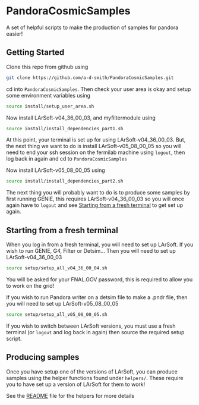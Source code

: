 PandoraCosmicSamples
====================
A set of helpful scripts to make the production of samples for pandora easier!  



Getting Started
---------------
Clone this repo from github using
```bash
git clone https://github.com/a-d-smith/PandoraCosmicSamples.git
```

cd into `PandoraCosmicSamples`. Then check your user area is okay and setup some environment variables using
```bash
source install/setup_user_area.sh
```

Now install LArSoft-v04_36_00_03, and myfiltermodule using
```bash
source install/install_dependencies_part1.sh
```

At this point, your terminal is set up for using LArSoft-v04_36_00_03. 
But, the next thing we want to do is install LArSoft-v05_08_00_05 so you will need to end your ssh session on the fermilab machine using `logout`, 
then log back in again and cd to `PandoraCosmicSamples`

Now install LArSoft-v05_08_00_05 using
```bash
source install/install_dependencies_part2.sh
```

The next thing you will probably want to do is to produce some samples by first running GENIE, this requires LArSoft-v04_36_00_03 so you will
once again have to `logout` and see [Starting from a fresh terminal](#Starting-from-a-fresh-terminal) to get set up again.


Starting from a fresh terminal
------------------------------
When you log in from a fresh terminal, you will need to set up LArSoft.
If you wish to run GENIE, G4, Filter or Detsim... Then you will need to set up LArSoft-v04_36_00_03
```bash
source setup/setup_all_v04_36_00_04.sh
```
You will be asked for your FNAL.GOV password, this is required to allow you to work on the grid!

If you wish to run Pandora writer on a detsim file to make a .pndr file, then you will need to set up LArSoft-v05_08_00_05
```bash
source setup/setup_all_v05_08_00_05.sh
```

If you wish to switch between LArSoft versions, you must use a fresh terminal (or `logout` and log back in again) then source the required setup script.


Producing samples
-----------------
Once you have setup one of the versions of LArSoft, you can produce samples using the helper functions found under `helpers/`. These require you to
have set up a version of LArSoft for them to work!

See the [README](helpers/README.md#how-to-submit-jobs) file for the helpers for more details

